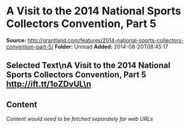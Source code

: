 # A Visit to the 2014 National Sports Collectors Convention, Part 5

**Source:** http://grantland.com/features/2014-national-sports-collectors-convention-part-5/
**Folder:** Unread
**Added:** 2014-08-20T08:45:17


## Selected Text\nA Visit to the 2014 National Sports Collectors Convention, Part 5 http://ift.tt/1oZDvUL\n

## Content
*Content would need to be fetched separately for web URLs*
